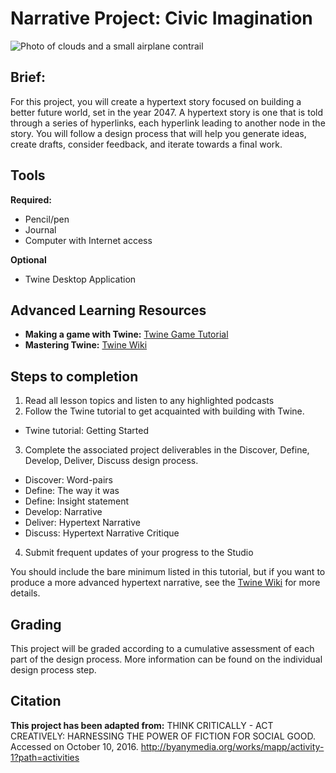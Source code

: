 # Narrative Project: Civic Imagination
![Photo of clouds and a small airplane contrail](https://unsplash.it/3000/1500?image=38)
## Brief:

For this project, you will create a hypertext story focused on building a better future world, set in the year 2047. A hypertext story is one that is told through a series of hyperlinks, each hyperlink leading to another node in the story. You will follow a design process that will help you generate ideas, create drafts, consider feedback, and iterate towards a final work.

## Tools
**Required:**

- Pencil/pen
- Journal
- Computer with Internet access

**Optional**

- Twine Desktop Application

## Advanced Learning Resources

- **Making a game with Twine:** [Twine Game Tutorial](http://www.auntiepixelante.com/twine/)
- **Mastering Twine:** [Twine Wiki](http://twinery.org/wiki/twine2:guide)

## Steps to completion

1. Read all lesson topics and listen to any highlighted podcasts
2. Follow the Twine tutorial to get acquainted with building with Twine.
  -  Twine tutorial: Getting Started
3. Complete the associated project deliverables in the Discover, Define, Develop, Deliver, Discuss design process.
  - Discover: Word-pairs
  - Define: The way it was
  - Define: Insight statement
  - Develop: Narrative
  - Deliver: Hypertext Narrative
  - Discuss: Hypertext Narrative Critique
4. Submit frequent updates of your progress to the Studio

You should include the bare minimum listed in this tutorial, but if you want to produce a more advanced hypertext narrative, see the [Twine Wiki](http://twinery.org/wiki/twine2:guide) for more details.

## Grading

This project will be graded according to a cumulative assessment of each part of the design process. More information can be found on the individual design process step.

## Citation
**This project has been adapted from:** THINK CRITICALLY - ACT CREATIVELY: HARNESSING THE POWER OF FICTION FOR SOCIAL GOOD. Accessed on October 10, 2016. http://byanymedia.org/works/mapp/activity-1?path=activities